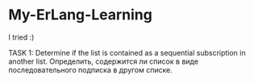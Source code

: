 # My-ErLang-Learning
I tried :)

TASK 1: Determine if the list is contained as a sequential subscription in another list.
        Определить, содержится ли список в виде последовательного подписка в другом списке.
